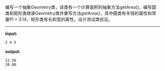 编写一个抽象Geometry类，该类有一个计算面积的抽象方法getArea()，编写圆类和矩形类继承Geometry类并重写方法getArea()，其中圆类有半径的属性和常量PI = 3.14，矩形类有长和宽的属性。设计测试类验证。
****
**input:**
```
2 4 5
```
**output:**
```
12.56
20.00
```
